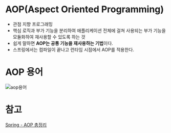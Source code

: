 # AOP(Aspect Oriented Programming)
- 관점 지향 프로그래밍
- 핵심 로직과 부가 기능을 분리하여 애플리케이션 전체에 걸쳐 사용되는 부가 기능을 모듈화하여 재사용할 수 있도록 하는 것
- 쉽게 말하면 **AOP는 공통 기능을 재사용하는 기법**이다.
- 스프링에서는 컴파일이 끝나고 런타임 시점에서 AOP를 적용한다.

# AOP 용어
![aop용어](https://github.com/SSAFYSEOUL06CSSTUDY/06CSSTUDY/assets/50236187/ad4684a7-80fe-4c23-8be3-2f245a5efe30)

# 참고
<a href="https://velog.io/@backtony/Spring-AOP-%EC%B4%9D%EC%A0%95%EB%A6%AC">Spring - AOP 총정리</a>
